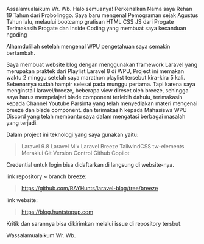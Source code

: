 Assalamualaikum Wr. Wb.
Halo semuanya!
Perkenalkan Nama saya Rehan 19 Tahun dari Probolinggo.
Saya baru mengenal Pemograman sejak Agustus Tahun lalu, melaului bootcamp gratisan HTML CSS JS dari Progate
Terimakasih Progate dan Inside Coding yang membuat saya kecanduan ngoding

Alhamdulillah setelah mengenal WPU pengetahuan saya semakin bertambah.

Saya membuat website blog dengan menggunakan framework Laravel yang merupakan praktek dari Playlist Laravel 8 di WPU,
Project ini memakan waktu 2 minggu setelah saya marathon playlist tersebut kira-kira 5 kali. Sebenarnya sudah hampir selesai pada munggu pertama. Tapi karena saya menginstall laravel/breeze, beberapa view direset oleh breeze, sehingga saya harus mempelajari blade component terlebih dahulu, terimakasih kepada Channel Youtube Parsinta yang telah menyediakan materi mengenai breeze dan blade component. dan terimakasih kepada Mahasiswa WPU Discord yang telah membantu saya dalam mengatasi berbagai masalah yang terjadi.

Dalam project ini teknologi yang saya gunakan yaitu:

> Laravel 9.8
> Laravel Mix
> Laravel Breeze
> TailwindCSS
> tw-elements
> Merakiui
> Git Version Control
> Github Copilot

Credential untuk login bisa didaftarkan di langsung di website-nya.

link repository ~ branch breeze:

> https://github.com/RAYHunts/laravel-blog/tree/breeze

link website:

> https://blog.huntstopup.com

Kritik dan sarannya bisa dikirimkan melalui issue di repository tersbut.

Wassalamualaikum Wr. Wb.
